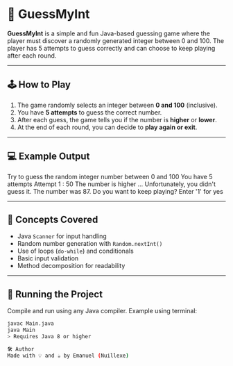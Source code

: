 # 🎯 GuessMyInt

**GuessMyInt** is a simple and fun Java-based guessing game where the player must discover a randomly generated integer between 0 and 100. The player has 5 attempts to guess correctly and can choose to keep playing after each round.

---

## 🕹️ How to Play

1. The game randomly selects an integer between **0 and 100** (inclusive).
2. You have **5 attempts** to guess the correct number.
3. After each guess, the game tells you if the number is **higher** or **lower**.
4. At the end of each round, you can decide to **play again or exit**.

---

## 💻 Example Output
Try to guess the random integer number between 0 and 100 You have 5 attempts Attempt 1 : 50 The number is higher ... Unfortunately, you didn't guess it. The number was 87. Do you want to keep playing? Enter '1' for yes

---

## 🧠 Concepts Covered

- Java `Scanner` for input handling  
- Random number generation with `Random.nextInt()`  
- Use of loops (`do-while`) and conditionals  
- Basic input validation  
- Method decomposition for readability  

---

## 🚀 Running the Project

Compile and run using any Java compiler. Example using terminal:

```bash
javac Main.java
java Main
> Requires Java 8 or higher

🛠️ Author
Made with 💡 and ☕ by Emanuel (Nuillexe)


